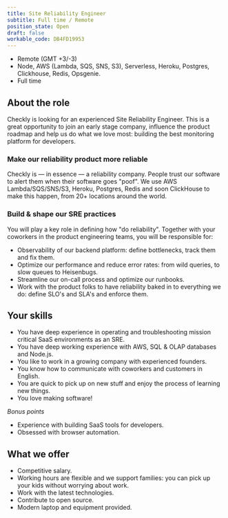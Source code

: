 ```yaml
---
title: Site Reliability Engineer
subtitle: Full time / Remote
position_state: Open
draft: false
workable_code: DB4FD19953
---
```


- Remote (GMT +3/-3)
- Node, AWS (Lambda, SQS, SNS, S3), Serverless, Heroku, Postgres, Clickhouse, Redis, Opsgenie.
- Full time

## About the role
Checkly is looking for an experienced Site Reliability Engineer. This is a great opportunity to join an early stage
company, influence the product roadmap and help us do what we love most: building the best monitoring platform for developers.

### Make our reliability product more reliable
Checkly is — in essence — a reliability company. People trust our software to alert them when their software goes "poof".
We use AWS Lambda/SQS/SNS/S3, Heroku, Postgres, Redis and soon ClickHouse to make this happen, from 20+ locations around the world.

### Build & shape our SRE practices
You will play a key role in defining how "do reliability". Together with your coworkers in the product engineering teams,
you will be responsible for:

- Observability of our backend platform: define bottlenecks, track them and fix them.
- Optimize our performance and reduce error rates: from wild queries, to slow queues to Heisenbugs.
- Streamline our on-call process and optimize our runbooks.
- Work with the product folks to have reliability baked in to everything we do: define SLO's and SLA's and enforce them.


## Your skills

- You have deep experience in operating and troubleshooting mission critical SaaS environments as an SRE.
- You have deep working experience with AWS, SQL & OLAP databases and Node.js.
- You like to work in a growing company with experienced founders.
- You know how to communicate with coworkers and customers in English.
- You are quick to pick up on new stuff and enjoy the process of learning new things.
- You love making software!

*Bonus points*

- Experience with building SaaS tools for developers.
- Obsessed with browser automation.

## What we offer

- Competitive salary.
- Working hours are flexible and we support families: you can pick up your kids without worrying about work.
- Work with the latest technologies.
- Contribute to open source.
- Modern laptop and equipment provided.
